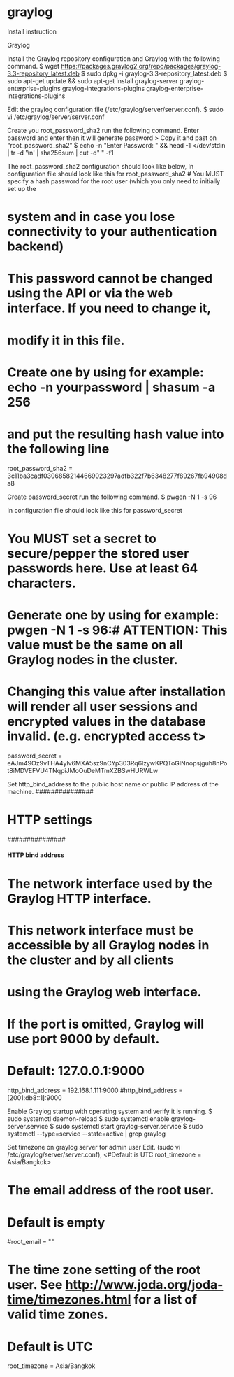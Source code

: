 # graylog
Install instruction

Graylog

Install the Graylog repository configuration and Graylog with the following command.
$ wget https://packages.graylog2.org/repo/packages/graylog-3.3-repository_latest.deb
$ sudo dpkg -i graylog-3.3-repository_latest.deb
$ sudo apt-get update && sudo apt-get install graylog-server graylog-enterprise-plugins graylog-integrations-plugins graylog-enterprise-integrations-plugins

Edit the graylog configuration file (/etc/graylog/server/server.conf).
$ sudo vi /etc/graylog/server/server.conf

Create you root_password_sha2 run the following command. Enter password and enter then it will generate password > Copy it and past on “root_password_sha2”
$ echo -n "Enter Password: " && head -1 </dev/stdin | tr -d '\n' | sha256sum | cut -d" " -f1

The root_password_sha2 configuration should look like below,
In configuration file should look like this for root_password_sha2
    # You MUST specify a hash password for the root user (which you only need to initially set up the
# system and in case you lose connectivity to your authentication backend)
# This password cannot be changed using the API or via the web interface. If you need to change it,
# modify it in this file.
# Create one by using for example: echo -n yourpassword | shasum -a 256
# and put the resulting hash value into the following line
root_password_sha2 = 3c11ba3cadf03068582144669023297adfb322f7b6348277f89267fb94908da8

Create password_secret run the following command.
$ pwgen -N 1 -s 96

In configuration file should look like this for password_secret
# You MUST set a secret to secure/pepper the stored user passwords here. Use at least 64 characters.
# Generate one by using for example: pwgen -N 1 -s 96:# ATTENTION: This value must be the same on all Graylog nodes in the cluster.
# Changing this value after installation will render all user sessions and encrypted values in the database invalid. (e.g. encrypted access t>
password_secret = eAJm49Oz9vTHA4ylv6MXA5sz9nCYp303Rq6lzywKPQToGINnopsjguh8nPot8iMDVEFVU4TNqpiJMoOuDeMTmXZBSwHURWLw

Set http_bind_address to the public host name or public IP address of the machine.
###############
# HTTP settings
###############

#### HTTP bind address
#
# The network interface used by the Graylog HTTP interface.
#
# This network interface must be accessible by all Graylog nodes in the cluster and by all clients
# using the Graylog web interface.
#
# If the port is omitted, Graylog will use port 9000 by default.
#
# Default: 127.0.0.1:9000
http_bind_address = 192.168.1.111:9000
#http_bind_address = [2001:db8::1]:9000

Enable Graylog startup with operating system and verify it is running.
$ sudo systemctl daemon-reload
$ sudo systemctl enable graylog-server.service
$ sudo systemctl start graylog-server.service
$ sudo systemctl --type=service --state=active | grep graylog

Set timezone on graylog server for admin user Edit.
 (sudo vi /etc/graylog/server/server.conf), 
<#Default is UTC root_timezone = Asia/Bangkok>
# The email address of the root user.
# Default is empty
#root_email = ""

# The time zone setting of the root user. See http://www.joda.org/joda-time/timezones.html for a list of valid time zones.
# Default is UTC
root_timezone = Asia/Bangkok

